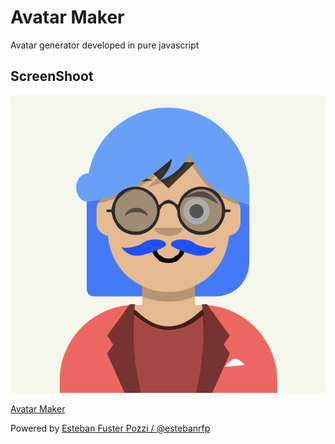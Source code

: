 # Avatar Maker

Avatar generator developed in pure javascript

## ScreenShoot

![GitHub Logo](docs/screenshot.png)

[Avatar Maker](https://avatar-maker.netlify.app)

Powered by [Esteban Fuster Pozzi / @estebanrfp](https://desarrolloactivo.com)
